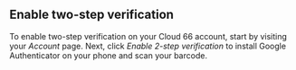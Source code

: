 
## Enable two-step verification

To enable two-step verification on your Cloud 66 account, start by visiting your _Account_ page. Next, click _Enable 2-step verification_ to install Google Authenticator on your phone and scan your barcode.

